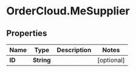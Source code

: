 # OrderCloud.MeSupplier

## Properties
Name | Type | Description | Notes
------------ | ------------- | ------------- | -------------
**ID** | **String** |  | [optional] 



